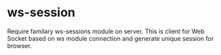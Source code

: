 # ws-session
Require familary ws-sessions module on server.
This is client for Web Socket based on ws module connection and generate unique session for browser.